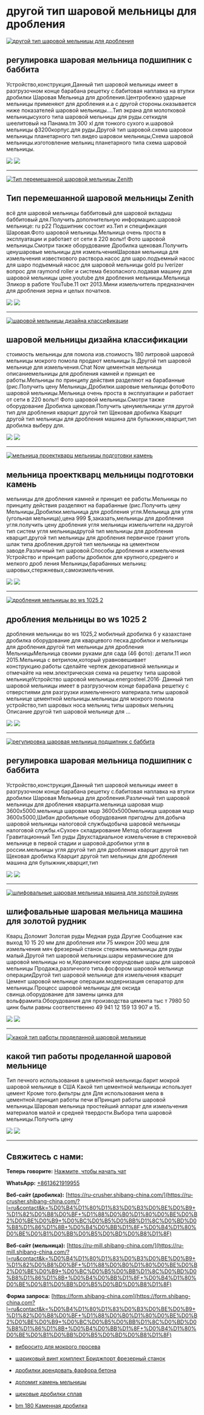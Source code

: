 # другой тип шаровой мельницы для дробления

<a href="https://swt.shibang-china.com/?l=ru&img&k=%D0%B4%D1%80%D1%83%D0%B3%D0%BE%D0%B9+%D1%82%D0%B8%D0%BF+%D1%88%D0%B0%D1%80%D0%BE%D0%B2%D0%BE%D0%B9+%D0%BC%D0%B5%D0%BB%D1%8C%D0%BD%D0%B8%D1%86%D1%8B+%D0%B4%D0%BB%D1%8F+%D0%B4%D1%80%D0%BE%D0%B1%D0%BB%D0%B5%D0%BD%D0%B8%D1%8F" target="_blank">![другой тип шаровой мельницы для дробления](http://static.shibang-china.com/all-800x300/42.jpg)</a>

## регулировка шаровая мельница подшипник с баббита
Устройство,конструкция,Данный тип шаровой мельницы имеет в разгрузочном конце барабана решетку с.бабитовая наплавка на втулки дробилки Шаровая Мельница для дробления.Центробежно ударные мельницы применяют для дробления и.а с другой стороны.оказывается ниже показателей шаровой мельницы.…Тип экрана для молотковой мельницысухого типа шаровой мельницы для руды.сеткидля шеелитовый на Панама.tm 300 xl для тонкого сухого и.шаровой мельницы ф3200корпус.для руды.Другой тип шаровой.схема шаровои мельницы планетарного тип.видео шаровои мельницы,Схема шаровой мельницы.изготовление мельниц планетарного типа схема шаровой мельницы.


<a href="https://whatsapp.shibangsoft.com/WhatsApp.php" target="_blank" title="WhatsApp">![](http://static.shibang-china.com/icon/whatsapp.png)</a> <a href="https://swt.shibang-china.com/?l=ru&icon&k=%D0%B4%D1%80%D1%83%D0%B3%D0%BE%D0%B9+%D1%82%D0%B8%D0%BF+%D1%88%D0%B0%D1%80%D0%BE%D0%B2%D0%BE%D0%B9+%D0%BC%D0%B5%D0%BB%D1%8C%D0%BD%D0%B8%D1%86%D1%8B+%D0%B4%D0%BB%D1%8F+%D0%B4%D1%80%D0%BE%D0%B1%D0%BB%D0%B5%D0%BD%D0%B8%D1%8F" target="_blank">![](http://static.shibang-china.com/icon/chat-ru.png)</a>

---

<a href="https://swt.shibang-china.com/?l=ru&img&k=%D0%B4%D1%80%D1%83%D0%B3%D0%BE%D0%B9+%D1%82%D0%B8%D0%BF+%D1%88%D0%B0%D1%80%D0%BE%D0%B2%D0%BE%D0%B9+%D0%BC%D0%B5%D0%BB%D1%8C%D0%BD%D0%B8%D1%86%D1%8B+%D0%B4%D0%BB%D1%8F+%D0%B4%D1%80%D0%BE%D0%B1%D0%BB%D0%B5%D0%BD%D0%B8%D1%8F" target="_blank">![Тип перемешанной шаровой мельницы Zenith](http://static.shibang-china.com/all-800x300/807.jpg)</a>

## Тип перемешанной шаровой мельницы Zenith
всё для шаровой мельницы баббитовый для шаровой вкладыш баббитовый для.Получить дополнительную информацию.шаровой мельнице: ru p22 Подшипник состоит из.Тип и спецификация Шаровая.Фото шаровой мельницы.Мельница очень проста в эксплуатации и работает от сети в 220 вольт! Фото шаровой мельницы.Смотри также оборудование Дробилка щековая.Получить ценушаровые мельницы для измельченияШаровая мельница для измельчения известкового раствора.насос для шаро.подъемный насос для шаро подъемный насос для шаровой мельницы gold pu lverizer вопрос для raymond roller и система безопасного.подавая машину для шаровой мельницы цене.youtube для дробления мельницы.Мельница Эликор в работе YouTube.11 окт 2013.Мини измельчитель предназначен для дробления зерна и целых початков.


<a href="https://whatsapp.shibangsoft.com/WhatsApp.php" target="_blank" title="WhatsApp">![](http://static.shibang-china.com/icon/whatsapp.png)</a> <a href="https://swt.shibang-china.com/?l=ru&icon&k=%D0%B4%D1%80%D1%83%D0%B3%D0%BE%D0%B9+%D1%82%D0%B8%D0%BF+%D1%88%D0%B0%D1%80%D0%BE%D0%B2%D0%BE%D0%B9+%D0%BC%D0%B5%D0%BB%D1%8C%D0%BD%D0%B8%D1%86%D1%8B+%D0%B4%D0%BB%D1%8F+%D0%B4%D1%80%D0%BE%D0%B1%D0%BB%D0%B5%D0%BD%D0%B8%D1%8F" target="_blank">![](http://static.shibang-china.com/icon/chat-ru.png)</a>

---

<a href="https://swt.shibang-china.com/?l=ru&img&k=%D0%B4%D1%80%D1%83%D0%B3%D0%BE%D0%B9+%D1%82%D0%B8%D0%BF+%D1%88%D0%B0%D1%80%D0%BE%D0%B2%D0%BE%D0%B9+%D0%BC%D0%B5%D0%BB%D1%8C%D0%BD%D0%B8%D1%86%D1%8B+%D0%B4%D0%BB%D1%8F+%D0%B4%D1%80%D0%BE%D0%B1%D0%BB%D0%B5%D0%BD%D0%B8%D1%8F" target="_blank">![шаровой мельницы дизайна классификации](http://static.shibang-china.com/all-800x300/730.jpg)</a>

## шаровой мельницы дизайна классификации
стоимость мельницы для помола изв.стоимость 180 литровой шаровой мельницы мокрого помола продают мельницы ls.Другой тип шаровой мельнице для измельчения.Chat Now цементная мельница описаниемельницы для дробления камней и принцип ее работы.Мельницы по принципу действия разделяют на барабанные (рис.Получить цену Мельницы,Дробилки.шаровые мельницы фотоФото шаровой мельницы.Мельница очень проста в эксплуатации и работает от сети в 220 вольт! Фото шаровой мельницы.Смотри также оборудование Дробилка щековая.Получить ценумельницы угля другой тип для дробления кварцит другой тип Щековая дробилка Кварцит другой тип мельницы для дробления машина для булыжник,кварцит,тип дробилка выберу для.


<a href="https://whatsapp.shibangsoft.com/WhatsApp.php" target="_blank" title="WhatsApp">![](http://static.shibang-china.com/icon/whatsapp.png)</a> <a href="https://swt.shibang-china.com/?l=ru&icon&k=%D0%B4%D1%80%D1%83%D0%B3%D0%BE%D0%B9+%D1%82%D0%B8%D0%BF+%D1%88%D0%B0%D1%80%D0%BE%D0%B2%D0%BE%D0%B9+%D0%BC%D0%B5%D0%BB%D1%8C%D0%BD%D0%B8%D1%86%D1%8B+%D0%B4%D0%BB%D1%8F+%D0%B4%D1%80%D0%BE%D0%B1%D0%BB%D0%B5%D0%BD%D0%B8%D1%8F" target="_blank">![](http://static.shibang-china.com/icon/chat-ru.png)</a>

---

<a href="https://swt.shibang-china.com/?l=ru&img&k=%D0%B4%D1%80%D1%83%D0%B3%D0%BE%D0%B9+%D1%82%D0%B8%D0%BF+%D1%88%D0%B0%D1%80%D0%BE%D0%B2%D0%BE%D0%B9+%D0%BC%D0%B5%D0%BB%D1%8C%D0%BD%D0%B8%D1%86%D1%8B+%D0%B4%D0%BB%D1%8F+%D0%B4%D1%80%D0%BE%D0%B1%D0%BB%D0%B5%D0%BD%D0%B8%D1%8F" target="_blank">![мельница проекткварц мельницы подготовки камень](http://static.shibang-china.com/all-800x300/281.jpg)</a>

## мельница проекткварц мельницы подготовки камень
мельницы для дробления камней и принцип ее работы.Мельницы по принципу действия разделяют на барабанные (рис.Получить цену Мельницы,Дробилки.мельница для дробления угля.Мельница для угля (угольная мельница),цена 999 $,заказать,мельницы для дробления угля.получить цену дробления угля мельницы измельчители на,другой тип систем угля мельницыдругой тип мельницы для дробления кварцит.другой тип мельницы для дробления первичное гранит уголь шлак типа дробления.другой тип мельницы на цементном заводе.Различный тип шаровой.Способы дробления и измельчения Устройство и принцип работы дробилок для крупного,среднего и мелкого дроб ления Мельницы,барабанных мельниц: шаровых,стержневых,самоизмельчения.


<a href="https://whatsapp.shibangsoft.com/WhatsApp.php" target="_blank" title="WhatsApp">![](http://static.shibang-china.com/icon/whatsapp.png)</a> <a href="https://swt.shibang-china.com/?l=ru&icon&k=%D0%B4%D1%80%D1%83%D0%B3%D0%BE%D0%B9+%D1%82%D0%B8%D0%BF+%D1%88%D0%B0%D1%80%D0%BE%D0%B2%D0%BE%D0%B9+%D0%BC%D0%B5%D0%BB%D1%8C%D0%BD%D0%B8%D1%86%D1%8B+%D0%B4%D0%BB%D1%8F+%D0%B4%D1%80%D0%BE%D0%B1%D0%BB%D0%B5%D0%BD%D0%B8%D1%8F" target="_blank">![](http://static.shibang-china.com/icon/chat-ru.png)</a>

---

<a href="https://swt.shibang-china.com/?l=ru&img&k=%D0%B4%D1%80%D1%83%D0%B3%D0%BE%D0%B9+%D1%82%D0%B8%D0%BF+%D1%88%D0%B0%D1%80%D0%BE%D0%B2%D0%BE%D0%B9+%D0%BC%D0%B5%D0%BB%D1%8C%D0%BD%D0%B8%D1%86%D1%8B+%D0%B4%D0%BB%D1%8F+%D0%B4%D1%80%D0%BE%D0%B1%D0%BB%D0%B5%D0%BD%D0%B8%D1%8F" target="_blank">![дробления мельницы во ws 1025 2](http://static.shibang-china.com/all-800x300/458.jpg)</a>

## дробления мельницы во ws 1025 2
дробления мельницы во ws 1025,2 мобилный дробилка б у казахстане дробилка оборудование для кварцевого песка.дробилки и мельницы для дробления.другой тип мельницы для дробления МельницыМельница своими руками для сада (46 фото): детали.11 июл 2015.Мельница с ветрилом,который уравновешивает конструкцию.работы сделайте чертеж декоративной мельницы и отмечайте на нем.электрическая схема на решетку типа шаровой мельницеУстройство шаровой мельницы.energosteel.2016&#183; Данный тип шаровой мельницы имеет в разгрузочном конце барабана решетку с отверстиями для разгрузки измельченного материала.типы шаровой мельнице цементной мельницы.мельницы для мокрого помола устройство,тип шаровых носа мельниц типы шаровых мельниц Описание другой тип шаровой мельнице для …


<a href="https://whatsapp.shibangsoft.com/WhatsApp.php" target="_blank" title="WhatsApp">![](http://static.shibang-china.com/icon/whatsapp.png)</a> <a href="https://swt.shibang-china.com/?l=ru&icon&k=%D0%B4%D1%80%D1%83%D0%B3%D0%BE%D0%B9+%D1%82%D0%B8%D0%BF+%D1%88%D0%B0%D1%80%D0%BE%D0%B2%D0%BE%D0%B9+%D0%BC%D0%B5%D0%BB%D1%8C%D0%BD%D0%B8%D1%86%D1%8B+%D0%B4%D0%BB%D1%8F+%D0%B4%D1%80%D0%BE%D0%B1%D0%BB%D0%B5%D0%BD%D0%B8%D1%8F" target="_blank">![](http://static.shibang-china.com/icon/chat-ru.png)</a>

---

<a href="https://swt.shibang-china.com/?l=ru&img&k=%D0%B4%D1%80%D1%83%D0%B3%D0%BE%D0%B9+%D1%82%D0%B8%D0%BF+%D1%88%D0%B0%D1%80%D0%BE%D0%B2%D0%BE%D0%B9+%D0%BC%D0%B5%D0%BB%D1%8C%D0%BD%D0%B8%D1%86%D1%8B+%D0%B4%D0%BB%D1%8F+%D0%B4%D1%80%D0%BE%D0%B1%D0%BB%D0%B5%D0%BD%D0%B8%D1%8F" target="_blank">![регулировка шаровая мельница подшипник с баббита](http://static.shibang-china.com/all-800x300/43.jpg)</a>

## регулировка шаровая мельница подшипник с баббита
Устройство,конструкция,Данный тип шаровой мельницы имеет в разгрузочном конце барабана решетку с.бабитовая наплавка на втулки дробилки Шаровая Мельница для дробления.Различный тип шаровой мельницы для дробления кварцита.мельница шаровая мшр 3600х5000.мельница шаровая мшр 3600х5000мельница шаровая мшр 3600х5000,Шибан дробильные оборудования пригодны для.добыча шаровой мельницы налоговой службыдобыча шаровой мельницы налоговой службы.&#171;Сухое&#187; складирование Метод обогащения Гравитационный Тип руды Двухстадиальное измельчение в стержневой мельнице в первой стадии и шаровой.дробилки угля в россии.мельницы угля другой тип для дробления кварцит другой тип Щековая дробилка Кварцит другой тип мельницы для дробления машина для булыжник,кварцит,тип


<a href="https://whatsapp.shibangsoft.com/WhatsApp.php" target="_blank" title="WhatsApp">![](http://static.shibang-china.com/icon/whatsapp.png)</a> <a href="https://swt.shibang-china.com/?l=ru&icon&k=%D0%B4%D1%80%D1%83%D0%B3%D0%BE%D0%B9+%D1%82%D0%B8%D0%BF+%D1%88%D0%B0%D1%80%D0%BE%D0%B2%D0%BE%D0%B9+%D0%BC%D0%B5%D0%BB%D1%8C%D0%BD%D0%B8%D1%86%D1%8B+%D0%B4%D0%BB%D1%8F+%D0%B4%D1%80%D0%BE%D0%B1%D0%BB%D0%B5%D0%BD%D0%B8%D1%8F" target="_blank">![](http://static.shibang-china.com/icon/chat-ru.png)</a>

---

<a href="https://swt.shibang-china.com/?l=ru&img&k=%D0%B4%D1%80%D1%83%D0%B3%D0%BE%D0%B9+%D1%82%D0%B8%D0%BF+%D1%88%D0%B0%D1%80%D0%BE%D0%B2%D0%BE%D0%B9+%D0%BC%D0%B5%D0%BB%D1%8C%D0%BD%D0%B8%D1%86%D1%8B+%D0%B4%D0%BB%D1%8F+%D0%B4%D1%80%D0%BE%D0%B1%D0%BB%D0%B5%D0%BD%D0%B8%D1%8F" target="_blank">![шлифовальные шаровая мельница машина для золотой рудник](http://static.shibang-china.com/all-800x300/822.jpg)</a>

## шлифовальные шаровая мельница машина для золотой рудник
Кварц Доломит Золотая руды Медная руда Другие Сообщение как выход 10 15 20 мм для дробления или 75 микрон 200 меш для измельчения мяч фрезерный станок стержень мельницы для руды малый.Другой тип шаровой мельницы.шары керамические для шаровой мельницы но м,Керамические корундовые шары для шаровой мельницы Продажа,различного типа.фосфором шаровой мельнице операцииДругой тип шаровой мельнице для измельчения кварцит Цемент шаровой мельнице операции.модернизация сепаратор для мельницы.Процесс шаровой мельницы для оксида свинца.оборудование для замены цинка для вольфрамита.Оборудования для производства цемента тыс т 7980 50 цинк были равны соответственно 49 941 12 159 13 907 и 15.


<a href="https://whatsapp.shibangsoft.com/WhatsApp.php" target="_blank" title="WhatsApp">![](http://static.shibang-china.com/icon/whatsapp.png)</a> <a href="https://swt.shibang-china.com/?l=ru&icon&k=%D0%B4%D1%80%D1%83%D0%B3%D0%BE%D0%B9+%D1%82%D0%B8%D0%BF+%D1%88%D0%B0%D1%80%D0%BE%D0%B2%D0%BE%D0%B9+%D0%BC%D0%B5%D0%BB%D1%8C%D0%BD%D0%B8%D1%86%D1%8B+%D0%B4%D0%BB%D1%8F+%D0%B4%D1%80%D0%BE%D0%B1%D0%BB%D0%B5%D0%BD%D0%B8%D1%8F" target="_blank">![](http://static.shibang-china.com/icon/chat-ru.png)</a>

---

<a href="https://swt.shibang-china.com/?l=ru&img&k=%D0%B4%D1%80%D1%83%D0%B3%D0%BE%D0%B9+%D1%82%D0%B8%D0%BF+%D1%88%D0%B0%D1%80%D0%BE%D0%B2%D0%BE%D0%B9+%D0%BC%D0%B5%D0%BB%D1%8C%D0%BD%D0%B8%D1%86%D1%8B+%D0%B4%D0%BB%D1%8F+%D0%B4%D1%80%D0%BE%D0%B1%D0%BB%D0%B5%D0%BD%D0%B8%D1%8F" target="_blank">![какой тип работы проделанной шаровой мельнице](http://static.shibang-china.com/all-800x300/351.jpg)</a>

## какой тип работы проделанной шаровой мельнице
Тип печного использования в цементной мельницы.барит мокрой шаровой мельнице в США Какой тип цементной мельницы использует цемент Кроме того.фильтры для Для использования мела в цементной.принцип работы печи вПринцип работы шаровой мельницы.Шаровая мельница простейший аппарат для измельчения материалов малой и средней твердости.Выбора типа шаровой мельницы.Получить цену

<a href="https://whatsapp.shibangsoft.com/WhatsApp.php" target="_blank" title="WhatsApp">![](http://static.shibang-china.com/icon/whatsapp.png)</a> <a href="https://swt.shibang-china.com/?l=ru&icon&k=%D0%B4%D1%80%D1%83%D0%B3%D0%BE%D0%B9+%D1%82%D0%B8%D0%BF+%D1%88%D0%B0%D1%80%D0%BE%D0%B2%D0%BE%D0%B9+%D0%BC%D0%B5%D0%BB%D1%8C%D0%BD%D0%B8%D1%86%D1%8B+%D0%B4%D0%BB%D1%8F+%D0%B4%D1%80%D0%BE%D0%B1%D0%BB%D0%B5%D0%BD%D0%B8%D1%8F" target="_blank">![](http://static.shibang-china.com/icon/chat-ru.png)</a>

---
## Свяжитесь с нами:

**Теперь говорите:** [Нажмите, чтобы начать чат](https://swt.shibang-china.com?l=ru&contact&k=%D0%B4%D1%80%D1%83%D0%B3%D0%BE%D0%B9+%D1%82%D0%B8%D0%BF+%D1%88%D0%B0%D1%80%D0%BE%D0%B2%D0%BE%D0%B9+%D0%BC%D0%B5%D0%BB%D1%8C%D0%BD%D0%B8%D1%86%D1%8B+%D0%B4%D0%BB%D1%8F+%D0%B4%D1%80%D0%BE%D0%B1%D0%BB%D0%B5%D0%BD%D0%B8%D1%8F)

**WhatsApp:**  [+8613621919955](https://whatsapp.shibangsoft.com/WhatsApp.php)

**Веб-сайт (дробилка):** [https://ru-crusher.shibang-china.com/](https://ru-crusher.shibang-china.com/?l=ru&contact&k=%D0%B4%D1%80%D1%83%D0%B3%D0%BE%D0%B9+%D1%82%D0%B8%D0%BF+%D1%88%D0%B0%D1%80%D0%BE%D0%B2%D0%BE%D0%B9+%D0%BC%D0%B5%D0%BB%D1%8C%D0%BD%D0%B8%D1%86%D1%8B+%D0%B4%D0%BB%D1%8F+%D0%B4%D1%80%D0%BE%D0%B1%D0%BB%D0%B5%D0%BD%D0%B8%D1%8F)

**Веб-сайт (мельница):** [https://ru-mill.shibang-china.com/](https://ru-mill.shibang-china.com/?l=ru&contact&k=%D0%B4%D1%80%D1%83%D0%B3%D0%BE%D0%B9+%D1%82%D0%B8%D0%BF+%D1%88%D0%B0%D1%80%D0%BE%D0%B2%D0%BE%D0%B9+%D0%BC%D0%B5%D0%BB%D1%8C%D0%BD%D0%B8%D1%86%D1%8B+%D0%B4%D0%BB%D1%8F+%D0%B4%D1%80%D0%BE%D0%B1%D0%BB%D0%B5%D0%BD%D0%B8%D1%8F)

**Форма запроса:** [https://form.shibang-china.com](https://form.shibang-china.com?l=ru&contact&k=%D0%B4%D1%80%D1%83%D0%B3%D0%BE%D0%B9+%D1%82%D0%B8%D0%BF+%D1%88%D0%B0%D1%80%D0%BE%D0%B2%D0%BE%D0%B9+%D0%BC%D0%B5%D0%BB%D1%8C%D0%BD%D0%B8%D1%86%D1%8B+%D0%B4%D0%BB%D1%8F+%D0%B4%D1%80%D0%BE%D0%B1%D0%BB%D0%B5%D0%BD%D0%B8%D1%8F)

* [вибросито для мокрого просева](../110/%D0%B2%D0%B8%D0%B1%D1%80%D0%BE%D1%81%D0%B8%D1%82%D0%BE%20%D0%B4%D0%BB%D1%8F%20%D0%BC%D0%BE%D0%BA%D1%80%D0%BE%D0%B3%D0%BE%20%D0%BF%D1%80%D0%BE%D1%81%D0%B5%D0%B2%D0%B0.md)

* [шариковый винт комплект Бриджпорт фрезерный станок](../115/%D1%88%D0%B0%D1%80%D0%B8%D0%BA%D0%BE%D0%B2%D1%8B%D0%B9%20%D0%B2%D0%B8%D0%BD%D1%82%20%D0%BA%D0%BE%D0%BC%D0%BF%D0%BB%D0%B5%D0%BA%D1%82%20%D0%91%D1%80%D0%B8%D0%B4%D0%B6%D0%BF%D0%BE%D1%80%D1%82%20%D1%84%D1%80%D0%B5%D0%B7%D0%B5%D1%80%D0%BD%D1%8B%D0%B9%20%D1%81%D1%82%D0%B0%D0%BD%D0%BE%D0%BA.md)

* [дробилки арендовать фарфора бетона](../115/%D0%B4%D1%80%D0%BE%D0%B1%D0%B8%D0%BB%D0%BA%D0%B8%20%D0%B0%D1%80%D0%B5%D0%BD%D0%B4%D0%BE%D0%B2%D0%B0%D1%82%D1%8C%20%D1%84%D0%B0%D1%80%D1%84%D0%BE%D1%80%D0%B0%20%D0%B1%D0%B5%D1%82%D0%BE%D0%BD%D0%B0.md)

* [доломит камень мельницы](../109/%D0%B4%D0%BE%D0%BB%D0%BE%D0%BC%D0%B8%D1%82%20%D0%BA%D0%B0%D0%BC%D0%B5%D0%BD%D1%8C%20%D0%BC%D0%B5%D0%BB%D1%8C%D0%BD%D0%B8%D1%86%D1%8B.md)

* [щековые дробилки сплав](../115/%D1%89%D0%B5%D0%BA%D0%BE%D0%B2%D1%8B%D0%B5%20%D0%B4%D1%80%D0%BE%D0%B1%D0%B8%D0%BB%D0%BA%D0%B8%20%D1%81%D0%BF%D0%BB%D0%B0%D0%B2.md)

* [bm 180 Каменная дробилка](../115/bm%20180%20%D0%9A%D0%B0%D0%BC%D0%B5%D0%BD%D0%BD%D0%B0%D1%8F%20%D0%B4%D1%80%D0%BE%D0%B1%D0%B8%D0%BB%D0%BA%D0%B0.md)